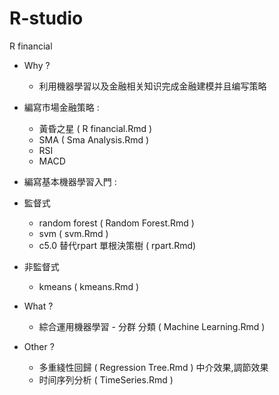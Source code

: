 # R-studio
R financial 

- Why ?
   - 利用機器學習以及金融相关知识完成金融建模并且编写策略 

- 編寫市場金融策略 : 
   -  黃昏之星 ( R financial.Rmd )
   -  SMA ( Sma Analysis.Rmd )
   -  RSI
   -  MACD
- 編寫基本機器學習入門 : 
- 監督式
     - random forest ( Random Forest.Rmd ) 
     - svm ( svm.Rmd ) 
     - c5.0 替代rpart 單根決策樹 ( rpart.Rmd)
- 非監督式
     - kmeans ( kmeans.Rmd )
- What ?
     - 綜合運用機器學習 - 分群 分類 ( Machine Learning.Rmd )
- Other ?
   - 多重綫性回歸 ( Regression Tree.Rmd ) 中介效果,調節效果
   - 时间序列分析 ( TimeSeries.Rmd )
